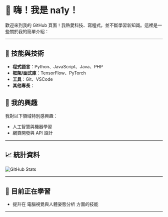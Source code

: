 # 👋 嗨！我是 na1y！

歡迎來到我的 GitHub 頁面！我熱愛科技、寫程式，並不斷學習新知識。這裡是一些關於我的簡單介紹：

---

## 🔧 技能與技術

- **程式語言**：Python、JavaScript、Java、PHP
- **框架/函式庫**：TensorFlow、PyTorch
- **工具**：Git、VSCode
- **其他專長**：

## 📘 我的興趣

我對以下領域特別感興趣：

- 人工智慧與機器學習
- 網頁開發與 API 設計

---

## 📈 統計資料

![GitHub Stats](https://github-readme-stats.vercel.app/api?username=your-github-username&show_icons=true&hide_border=true)

---

## 🌱 目前正在學習

- 提升在 電腦視覺與人體姿態分析 方面的技能

---

